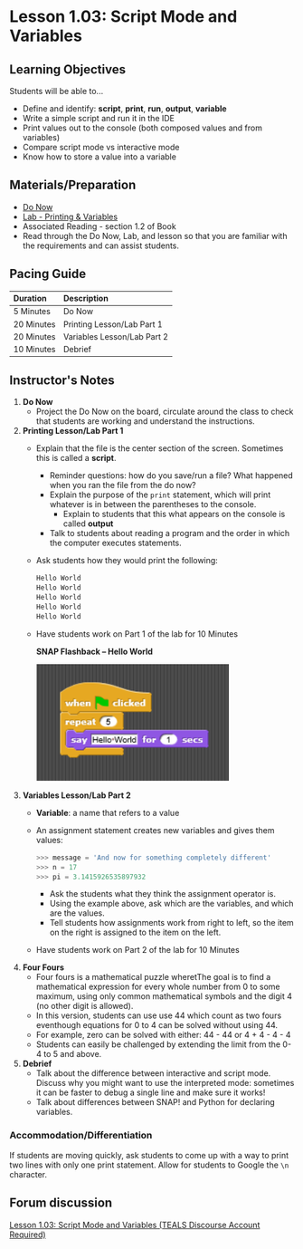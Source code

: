 # Lesson 1.03: Script Mode and Variables

## Learning Objectives

Students will be able to...

* Define and identify: **script**, **print**, **run**, **output**, **variable**
* Write a simple script and run it in the IDE
* Print values out to the console \(both composed values and from variables\) 
* Compare script mode vs interactive mode
* Know how to store a value into a variable

## Materials/Preparation

* [Do Now](do_now.md) 
* [Lab - Printing & Variables](lab.md)
* Associated Reading - section 1.2 of Book
* Read through the Do Now, Lab, and lesson so that you are familiar with the requirements and can assist students.

## Pacing Guide

| **Duration** | **Description** |
| :--- | :--- |
| 5 Minutes | Do Now |
| 20 Minutes | Printing Lesson/Lab Part 1 |
| 20 Minutes | Variables Lesson/Lab Part 2 |
| 10 Minutes | Debrief |

## Instructor's Notes

1. **Do Now**
   * Project the Do Now on the board, circulate around the class to check that students are working and understand the instructions. 
2. **Printing Lesson/Lab Part 1**
   * Explain that the file is the center section of the screen. Sometimes this is called a **script**.
     * Reminder questions: how do you save/run a file? What happened when you ran the file from the do now?
     * Explain the purpose of the `print` statement, which will print whatever is in between the parentheses to the console.
       * Explain to students that this what appears on the console is called **output**
     * Talk to students about reading a program and the order in which the computer executes statements. 
   * Ask students how they would print the following:

     ```python
     Hello World
     Hello World
     Hello World
     Hello World
     Hello World
     ```

   * Have students work on Part 1 of the lab for 10 Minutes

     **SNAP Flashback – Hello World**

     ![](../../.gitbook/assets/helloworld-code.png)
3. **Variables Lesson/Lab Part 2**
   * **Variable**: a name that refers to a value
   * An assignment statement creates new variables and gives them values:

     ```python
     >>> message = 'And now for something completely different'
     >>> n = 17
     >>> pi = 3.1415926535897932
     ```

     * Ask the students what they think the assignment operator is. 
     * Using the example above, ask which are the variables, and which are the values. 
     * Tell students how assignments work from right to left, so the item on the right is assigned to the item on the left. 

   * Have students work on Part 2 of the lab for 10 Minutes
4. **Four Fours**    
   * Four fours is a mathematical puzzle wheretThe goal is to find a mathematical expression for every whole number from 0 to some maximum, using only common mathematical symbols and the digit 4 \(no other digit is allowed\).
   * In this version, students can use use 44 which count as two fours eventhough equations for 0 to 4 can be solved without using 44.
   * For example, zero can be solved with either: 44 - 44 or 4 + 4 - 4 - 4
   * Students can easily be challenged by extending the limit from the 0-4 to 5 and above.
5. **Debrief**
   * Talk about the difference between interactive and script mode. Discuss why you might want to use the interpreted mode: sometimes it can be faster to debug a single line and make sure it works!
   * Talk about differences between SNAP! and Python for declaring variables.

### Accommodation/Differentiation

If students are moving quickly, ask students to come up with a way to print two lines with only one print statement. Allow for students to Google the `\n` character.

## Forum discussion

[Lesson 1.03: Script Mode and Variables \(TEALS Discourse Account Required\)](https://forums.tealsk12.org/c/2nd-semester-unit-1/1-03-script-mode-and-variables)

